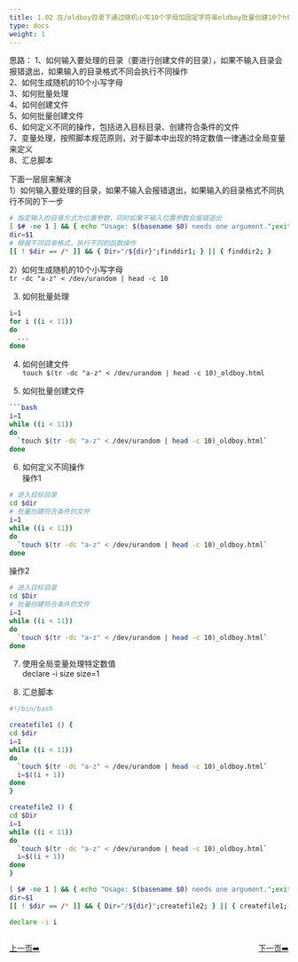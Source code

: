 ```yaml
---
title: 1.02 在/oldboy目录下通过随机小写10个字母加固定字符串oldboy批量创建10个html文件
type: docs
weight: 1
---
```


思路：
1、如何输入要处理的目录（要进行创建文件的目录），如果不输入目录会报错退出，如果输入的目录格式不同会执行不同操作    
2、如何生成随机的10个小写字母   
3、如何批量处理   
4、如何创建文件   
5、如何批量创建文件   
6、如何定义不同的操作，包括进入目标目录、创建符合条件的文件   
7、变量处理，按照脚本规范原则，对于脚本中出现的特定数值一律通过全局变量来定义    
8、汇总脚本       


下面一层层来解决  
1）如何输入要处理的目录，如果不输入会报错退出，如果输入的目录格式不同执行不同的下一步   
```bash
# 指定输入的目录方式为位置参数，同时如果不输入位置参数会报错退出
[ $# -ne 1 ] && { echo "Usage: $(basename $0) needs one argument.";exit 1; }
dir=$1
# 根据不同目录格式，执行不同的函数操作   
[[ ! $dir == /* ]] && { Dir="/${dir}";finddir1; } || { finddir2; }    
```   

2）如何生成随机的10个小写字母      
`tr -dc "a-z" < /dev/urandom | head -c 10`    

3) 如何批量处理   
```bash
i=1
for i ((i < 11))
do
  ...  
done
```   

4) 如何创建文件   
`touch $(tr -dc "a-z" < /dev/urandom | head -c 10)_oldboy.html`   

5) 如何批量创建文件   
```bash
```bash
i=1
while ((i < 11))
do
  `touch $(tr -dc "a-z" < /dev/urandom | head -c 10)_oldboy.html` 
done
```  

6) 如何定义不同操作    
操作1   
```bash 
# 进入目标目录    
cd $dir     
# 批量创建符合条件的文件   
i=1
while ((i < 11))
do
  `touch $(tr -dc "a-z" < /dev/urandom | head -c 10)_oldboy.html` 
done
```    

操作2   
```bash   
# 进入目标目录    
cd $Dir        
# 批量创建符合条件的文件   
i=1
while ((i < 11))
do
  `touch $(tr -dc "a-z" < /dev/urandom | head -c 10)_oldboy.html` 
done
```    

7) 使用全局变量处理特定数值   
declare -i size
size=1   

8) 汇总脚本   
```bash
#!/bin/bash

createfile1 () {
cd $dir     
i=1
while ((i < 11))
do
  `touch $(tr -dc "a-z" < /dev/urandom | head -c 10)_oldboy.html` 
  i=$((i + 1))
done
}

createfile2 () {
cd $Dir
i=1
while ((i < 11))
do
  `touch $(tr -dc "a-z" < /dev/urandom | head -c 10)_oldboy.html`
  i=$((i + 1))
done
}

[ $# -ne 1 ] && { echo "Usage: $(basename $0) needs one argument.";exit 1; }
dir=$1
[[ ! $dir == /* ]] && { Dir="/${dir}";createfile2; } || { createfile1; }  

declare -i i
```   


<div style="display: flex;justify-content: space-between;align-items: center;">
<p><a href="https://books.linuxwt.com/linuxwtsbc/ChapterOne/shell1">上一页➡️</a></p>
<p><a href="https://books.linuxwt.com/linuxwtsbc/ChapterOne/shell3">下一页➡️</a></p>
</div>